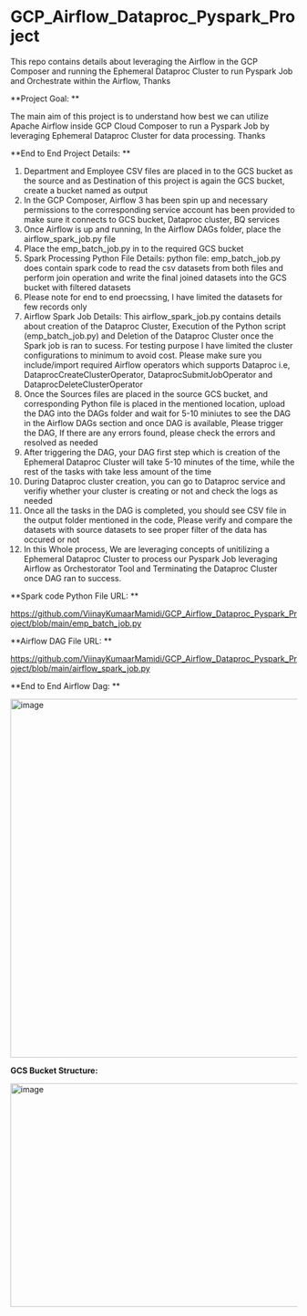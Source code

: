 # GCP_Airflow_Dataproc_Pyspark_Project

This repo contains details about leveraging the Airflow in the GCP Composer and running the Ephemeral Dataproc Cluster to run Pyspark Job and Orchestrate within the Airflow, Thanks

**Project Goal: **

The main aim of this project is to understand how best we can utilize Apache Airflow inside GCP Cloud Composer to run a Pyspark Job by leveraging Ephemeral Dataproc Cluster for data processing. Thanks


**End to End Project Details: **

1. Department and Employee CSV files are placed in to the GCS bucket as the source and as Destination of this project is again the GCS bucket, create a bucket named as output
2. In the GCP Composer, Airflow 3 has been spin up and necessary permissions to the corresponding service account has been provided to make sure it connects to GCS bucket, Dataproc cluster, BQ services
3. Once Airflow is up and running, In the Airflow DAGs folder, place the airflow_spark_job.py file
4. Place the emp_batch_job.py in to the required GCS bucket
5. Spark Processing Python File Details: python file: emp_batch_job.py does contain spark code to read the csv datasets from both files and perform join operation and write the final joined datasets into the GCS bucket with filtered datasets
6. Please note for end to end proecssing, I have limited the datasets for few records only
7. Airflow Spark Job Details: This airflow_spark_job.py contains details about creation of the Dataproc Cluster, Execution of the Python script (emp_batch_job.py) and Deletion of the Dataproc Cluster once the Spark job is ran to sucess. For testing purpose I have limited the cluster configurations to minimum to avoid cost. Please make sure you include/import required Airflow operators which supports Dataproc i.e,  DataprocCreateClusterOperator, DataprocSubmitJobOperator and DataprocDeleteClusterOperator
8. Once the Sources files are placed in the source GCS bucket, and corresponding Python file is placed in the mentioned location, upload the DAG into the DAGs folder and wait for 5-10 miniutes to see the DAG in the Airflow DAGs section and once DAG is available, Please trigger the DAG, If there are any errors found, please check the errors and resolved as needed
9. After triggering the DAG, your DAG first step which is creation of the Ephemeral Dataproc Cluster will take 5-10 minutes of the time, while the rest of the tasks with take less amount of the time
10. During Dataproc cluster creation, you can go to Dataproc service and verifiy whether your cluster is creating or not and check the logs as needed
11. Once all the tasks in the DAG is completed, you should see CSV file in the output folder mentioned in the code, Please verify and compare the datasets with source datasets to see proper filter of the data has occured or not
12. In this Whole process, We are leveraging concepts of unitilizing a Ephemeral Dataproc Cluster to process our Pyspark Job leveraging Airflow as Orchestorator Tool and Terminating the Dataproc Cluster once DAG ran to success.


**Spark code Python File URL: **

https://github.com/ViinayKumaarMamidi/GCP_Airflow_Dataproc_Pyspark_Project/blob/main/emp_batch_job.py

**Airflow DAG File URL: **

https://github.com/ViinayKumaarMamidi/GCP_Airflow_Dataproc_Pyspark_Project/blob/main/airflow_spark_job.py



**End to End Airflow Dag: **

<img width="1421" height="629" alt="image" src="https://github.com/user-attachments/assets/d6618579-1ac7-4865-bff9-ffd5e7a5a044" />


**GCS Bucket Structure:**

<img width="1412" height="392" alt="image" src="https://github.com/user-attachments/assets/0f8bd70f-bc28-418e-b947-a0e8fcddf079" />




